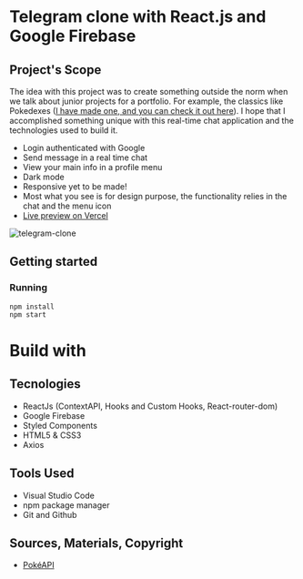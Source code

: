 # Telegram clone with React.js and Google Firebase

## Project's Scope
The idea with this project was to create something outside the norm when we talk about junior projects for a portfolio. For example, the classics like Pokedexes ([I have made one, and you can check it out here](https://github.com/JFilgueira/pokedex-react)). I hope that I accomplished something unique with this real-time chat application and the technologies used to build it.

* Login authenticated with Google
* Send message in a real time chat
* View your main info in a profile menu
* Dark mode
* Responsive yet to be made!
* Most what you see is for design purpose, the functionality relies in the chat and the menu icon
* [Live preview on Vercel](https://pokedex-react-flax.vercel.app/)

![telegram-clone](https://github.com/JFilgueira/telegram-clone/assets/103948600/4d0d94db-f499-4662-81bf-2ed9dcae9da6)


## Getting started

### Running 
```
npm install
npm start
```
# Build with

## Tecnologies
* ReactJs (ContextAPI, Hooks and Custom Hooks, React-router-dom)
* Google Firebase
* Styled Components
* HTML5 & CSS3
* Axios

## Tools Used
* Visual Studio Code
* npm package manager
* Git and Github

## Sources, Materials, Copyright
* [PokéAPI](https://pokeapi.co/)
